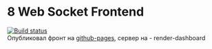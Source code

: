 # 8 Web Socket Frontend
[![Build status](https://ci.appveyor.com/api/projects/status/6twjj1085raos54d?svg=true)](https://ci.appveyor.com/project/igrkirillov/lesson-helpdesk-frontend)\
Опубликовал фронт на [github-pages](https://igrkirillov.github.io/lesson-ws-frontend/#), сервер на - render-dashboard 
